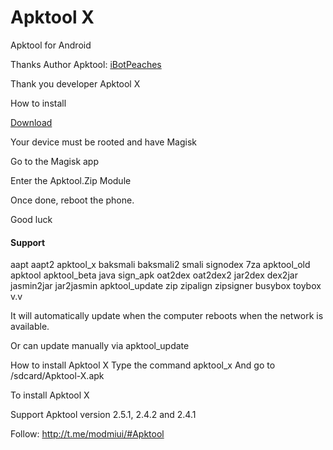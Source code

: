 # Apktool X

Apktool for Android

Thanks Author Apktool: [iBotPeaches](https://github.com/iBotPeaches/Apktool)

Thank you developer Apktool X 

How to install

[Download](https://drive.google.com/folderview?id=13SnJHwJ8-4xHQ55Z25bO9cj8WyfhcJAO)

Your device must be rooted and have Magisk

Go to the Magisk app 

Enter the Apktool.Zip Module

Once done, reboot the phone.

Good luck

#### Support

aapt
aapt2
apktool_x
baksmali
baksmali2
smali
signodex
7za
apktool_old
apktool
apktool_beta
java
sign_apk
oat2dex
oat2dex2
jar2dex
dex2jar
jasmin2jar
jar2jasmin
apktool_update
zip
zipalign
zipsigner
busybox
toybox
v.v

It will automatically update when the computer reboots when the network is available.

Or can update manually via apktool_update

How to install Apktool X
Type the command apktool_x
And go to /sdcard/Apktool-X.apk

To install Apktool X

Support Apktool version 2.5.1, 2.4.2 and 2.4.1

Follow: http://t.me/modmiui/#Apktool
